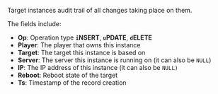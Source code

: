 Target instances audit trail of all changes taking place on them.

The fields include:
* **Op**: Operation type **`i`NSERT**, **`u`PDATE**, **`d`ELETE**
* **Player**: The player that owns this instance
* **Target**: The target this instance is based on
* **Server**: The server this instance is running on (it can also be `NULL`)
* **IP**: The IP address of this instance (it can also be `NULL)`
* **Reboot**: Reboot state of the target
* **Ts**: Timestamp of the record creation
